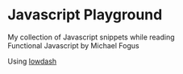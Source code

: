 # Javascript Playground

My collection of Javascript snippets while reading    
Functional Javascript by Michael Fogus

Using [lowdash](http://lodash.com/)